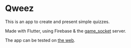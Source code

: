 # Qweez

This is an app to create and present simple quizzes.

Made with Flutter, using Firebase & the [game_socket](https://github.com/BriceChk/game_socket) server.

The app can be tested on [the web](https://qweez-app.web.app).